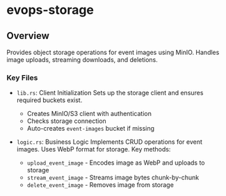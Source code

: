 # evops-storage

## Overview

Provides object storage operations for event images using MinIO. Handles image uploads, streaming downloads, and deletions.

### Key Files

- `lib.rs`: Client Initialization
    Sets up the storage client and ensures required buckets exist.
    - Creates MinIO/S3 client with authentication
    - Checks storage connection
    - Auto-creates `event-images` bucket if missing

- `logic.rs`: Business Logic
Implements CRUD operations for event images. Uses WebP format for storage.
Key methods:
    - `upload_event_image` - Encodes image as WebP and uploads to storage
    - `stream_event_image` - Streams image bytes chunk-by-chunk
    - `delete_event_image` - Removes image from storage
